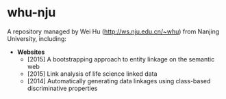# whu-nju
A repository managed by Wei Hu (http://ws.nju.edu.cn/~whu) from Nanjing University, including:
+ **Websites**
  - [2015] A bootstrapping approach to entity linkage on the semantic web
  - [2015] Link analysis of life science linked data
  - [2014] Automatically generating data linkages using class-based discriminative properties
